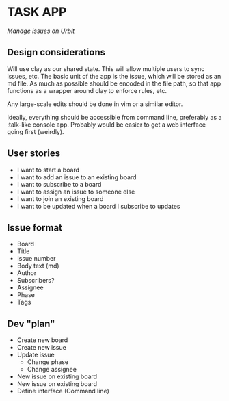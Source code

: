 # TASK APP

*Manage issues on Urbit*

## Design considerations

Will use clay as our shared state. This will allow multiple users to sync issues, 
etc. The basic unit of the app is the issue, which will be stored as an md file. 
As much as possible should be encoded in the file path, so that app functions as 
a wrapper around clay to enforce rules, etc.

Any large-scale edits should be done in vim or a similar editor.

Ideally, everything should be accessible from command line, preferably as a 
:talk-like console app. Probably would be easier to get a web interface going 
first (weirdly).

## User stories
+ I want to start a board
+ I want to add an issue to an existing board
+ I want to subscribe to a board
+ I want to assign an issue to someone else
+ I want to join an existing board
+ I want to be updated when a board I subscribe to updates

## Issue format
+ Board
+ Title
+ Issue number
+ Body text (md)
+ Author
+ Subscribers?
+ Assignee
+ Phase
+ Tags

## Dev "plan"
+ Create new board
+ Create new issue
+ Update issue
  - Change phase
  - Change assignee
+ New issue on existing board
+ New issue on existing board
+ Define interface (Command line)

